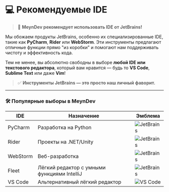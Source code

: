 # 💻 Рекомендуемые IDE

> 🧠 **MeynDev рекомендует использовать IDE от JetBrains!**

Мы обожаем продукты JetBrains, особенно их специализированные IDE, такие как **PyCharm**, **Rider** или **WebStorm**. Эти инструменты предлагают отличные функции прямо "из коробки" и помогают нам поддерживать чистоту и эффективность кода.

Тем не менее, вы абсолютно свободны в выборе **любой IDE или текстового редактора**, который вам нравится — будь то **VS Code**, **Sublime Text** или даже **Vim**!

> ✅ **Инструменты JetBrains — это просто наш личный фаворит.**

---

### 🛠️ Популярные выборы в MeynDev

| IDE      | Назначение                                  | Эмблема                                                                                                        |
|----------|---------------------------------------------|----------------------------------------------------------------------------------------------------------------|
| PyCharm  | Разработка на Python                        | ![JetBrains](https://img.shields.io/badge/JetBrains-PyCharm-blue?style=for-the-badge&logo=jetbrains)           |
| Rider    | Проекты на .NET/Unity                       | ![JetBrains](https://img.shields.io/badge/JetBrains-Rider-blue?style=for-the-badge&logo=jetbrains)             |
| WebStorm | Веб-разработка                              | ![JetBrains](https://img.shields.io/badge/JetBrains-WebStorm-blue?style=for-the-badge&logo=jetbrains)          |
| Fleet    | Лёгкий редактор с умными функциями IntelliJ | ![JetBrains](https://img.shields.io/badge/Editor-Fleet-blue?style=for-the-badge&logo=jetbrains)                |
| VS Code  | Альтернативный лёгкий редактор              | ![VS Code](https://img.shields.io/badge/Editor-VSCode-007ACC?style=for-the-badge&logo=windows&logoColor=white) |
